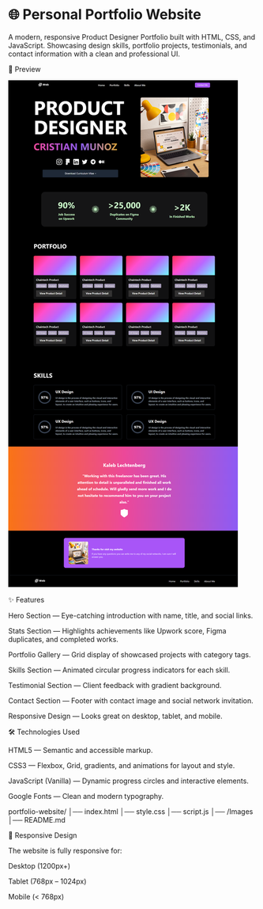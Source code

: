 # 🌐 Personal Portfolio Website

A modern, responsive Product Designer Portfolio built with HTML, CSS, and JavaScript.
Showcasing design skills, portfolio projects, testimonials, and contact information with a clean and professional UI.

📸 Preview

![Website Preview](https://github.com/Roy1Priyanka/Assignment/blob/main/Images/Desktop.png)

✨ Features

Hero Section — Eye-catching introduction with name, title, and social links.

Stats Section — Highlights achievements like Upwork score, Figma duplicates, and completed works.

Portfolio Gallery — Grid display of showcased projects with category tags.

Skills Section — Animated circular progress indicators for each skill.

Testimonial Section — Client feedback with gradient background.

Contact Section — Footer with contact image and social network invitation.

Responsive Design — Looks great on desktop, tablet, and mobile.

🛠 Technologies Used

HTML5 — Semantic and accessible markup.

CSS3 — Flexbox, Grid, gradients, and animations for layout and style.

JavaScript (Vanilla) — Dynamic progress circles and interactive elements.

Google Fonts — Clean and modern typography.

portfolio-website/
│── index.html
│── style.css
│── script.js
│── /Images
│── README.md


📱 Responsive Design

The website is fully responsive for:

Desktop (1200px+)

Tablet (768px – 1024px)

Mobile (< 768px)
